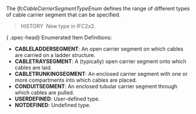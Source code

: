﻿The _IfcCableCarrierSegmentTypeEnum_ defines the range of different types of cable carrier segment that can be specified.

> HISTORY&nbsp; New type in IFC2x2.

{ .spec-head}
Enumerated Item Definitions:

* **CABLELADDERSEGMENT**: An open carrier segment on which cables are carried on a ladder structure.
* **CABLETRAYSEGMENT**: A (typically) open carrier segment onto which cables are laid.
* **CABLETRUNKINGSEGMENT**: An enclosed carrier segment with one or more compartments into which cables are placed.
* **CONDUITSEGMENT**: An enclosed tubular carrier segment through which cables are pulled.
* **USERDEFINED**: User-defined type.
* **NOTDEFINED**: Undefined type.
